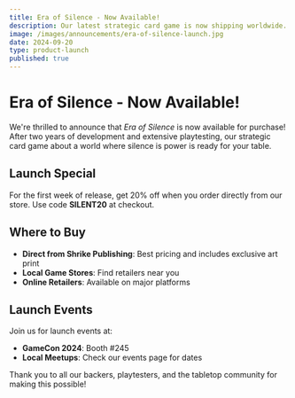 ```yaml
---
title: Era of Silence - Now Available!
description: Our latest strategic card game is now shipping worldwide.
image: /images/announcements/era-of-silence-launch.jpg
date: 2024-09-20
type: product-launch
published: true
---
```


# Era of Silence - Now Available!

We're thrilled to announce that *Era of Silence* is now available for purchase! After two years of development and extensive playtesting, our strategic card game about a world where silence is power is ready for your table.

## Launch Special

For the first week of release, get 20% off when you order directly from our store. Use code **SILENT20** at checkout.

## Where to Buy

- **Direct from Shrike Publishing**: Best pricing and includes exclusive art print
- **Local Game Stores**: Find retailers near you
- **Online Retailers**: Available on major platforms

## Launch Events

Join us for launch events at:
- **GameCon 2024**: Booth #245
- **Local Meetups**: Check our events page for dates

Thank you to all our backers, playtesters, and the tabletop community for making this possible!
